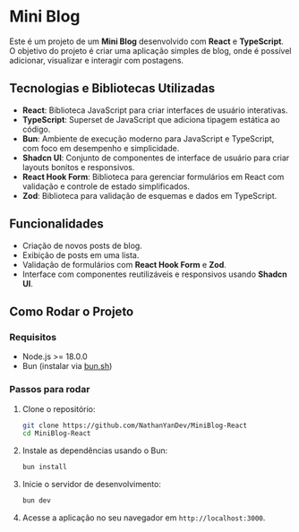 # Mini Blog

Este é um projeto de um **Mini Blog** desenvolvido com **React** e **TypeScript**. O objetivo do projeto é criar uma aplicação simples de blog, onde é possível adicionar, visualizar e interagir com postagens.

## Tecnologias e Bibliotecas Utilizadas

- **React**: Biblioteca JavaScript para criar interfaces de usuário interativas.
- **TypeScript**: Superset de JavaScript que adiciona tipagem estática ao código.
- **Bun**: Ambiente de execução moderno para JavaScript e TypeScript, com foco em desempenho e simplicidade.
- **Shadcn UI**: Conjunto de componentes de interface de usuário para criar layouts bonitos e responsivos.
- **React Hook Form**: Biblioteca para gerenciar formulários em React com validação e controle de estado simplificados.
- **Zod**: Biblioteca para validação de esquemas e dados em TypeScript.

## Funcionalidades

- Criação de novos posts de blog.
- Exibição de posts em uma lista.
- Validação de formulários com **React Hook Form** e **Zod**.
- Interface com componentes reutilizáveis e responsivos usando **Shadcn UI**.

## Como Rodar o Projeto

### Requisitos

- Node.js >= 18.0.0
- Bun (instalar via [bun.sh](https://bun.sh))

### Passos para rodar

1. Clone o repositório:

   ```bash
   git clone https://github.com/NathanYanDev/MiniBlog-React
   cd MiniBlog-React
   ```

2. Instale as dependências usando o Bun:

   ```bash
   bun install
   ```

3. Inicie o servidor de desenvolvimento:

   ```bash
   bun dev
   ```

4. Acesse a aplicação no seu navegador em `http://localhost:3000`.
